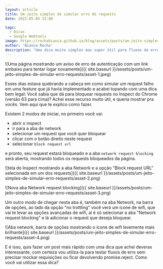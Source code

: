 ```yaml
---
layout: article
title: Um jeito simples de simular erro de requests
date: 2022-05-05 15:00

tags:
  - Dicas
  - Google Webtools
image: https://rochabianca.github.io/blog/assets/posts/um-jeito-simples-de-simular-erro-requests/asset-1.jpeg
author: 'Bianca Rocha'
description: "Uma dica muito simples mas super útil para fluxos de erro"
---
```


![Uma página mostrando um aviso de erro de autenticação com um link embaixo para tentar logar novamente]({{ site.baseurl }}/assets/posts/um-jeito-simples-de-simular-erro-requests/asset-1.jpeg)

Esses dias estava quebrando a cabeça em como simular um request falho em uma feature que já havia implementado e acabei topando com uma dica bem legal: Você sabia que dá para bloquear requests no Inspect do Chrome (versão 63 para cima)? Achei esse recurso muito útil, e queria mostrar pra vocês. Vem aqui que te explico como fazer.

<!--more-->

Existem 2 modos de iniciar, no primeiro você vai:
- abrir o inspect
- ir para a aba de network
- selecionar um request que você quer bloquear
- clicar com o botão direito neste request
- selecionar `block request url`

e pronto, seu request estará bloqueado e a aba `network request blocking`  será aberta, mostrando todos os requests bloqueados da página.

![tela do Inspect mostrando a aba Network e a opção "Block request URL" selecionada em um dos requests]({{ site.baseurl }}/assets/posts/um-jeito-simples-de-simular-erro-requests/asset-2.png)


![Nova aba Network request blocking]({{ site.baseurl }}/assets/posts/um-jeito-simples-de-simular-erro-requests/asset-3.png)

Um outro modo de chegar nesta aba é, também na aba Network, na barra de opções, ao lado da opção "no trottling" você verá um ícone de wifi, que vai te levar as opções avançadas de wifi, ai é só selecionar a aba "Network request blocking" e lá adicionar o request que deseja bloquear.

![Aba network, barra de opções mostrando o ícone de wifi levemente mais brilhante]({{ site.baseurl }}/assets/posts/um-jeito-simples-de-simular-erro-requests/asset-4.png)

E é isso, quis fazer um post mais rápido com uma dica que achei deveras interessante, com certeza vou utiliza-la para testar fluxos de erro sem precisar mockar requisições ou ficar devolvendo promise.reject. Como você vai utilizar essa dica?
